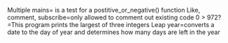 Multiple mains= is a test for a postitive_or_negative() function 
Like, comment, subscribe=only allowed to comment out existing code
0 > 972?=This program prints the largest of three integers
Leap year=converts a date to the day of year and determines how many days are left in the year

